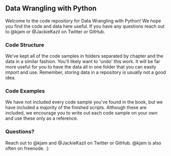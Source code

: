 ## Data Wrangling with Python

Welcome to the code repository for Data Wrangling with Python! We hope you find the code and data here useful. If you have any questions reach out to @kjam or @JackieKazil on Twitter or GitHub.

### Code Structure

We've kept all of the code samples in folders separated by chapter and the data in a similar fashion. You'll likely want to 'undo' this work. It will be far more useful for you to have the data all in one folder that you can easily import and use. Remember, storing data in a repository is usually not a good idea.

### Code Examples

We have not included every code sample you've found in the book, but we have included a majority of the finished scripts. Although these are included, we encourage you to write out each code sample on your own and use these only as a reference.

### Questions?

Reach out to @kjam and @JackieKazil on Twitter or GitHub. @kjam is also often on freenode. :)
